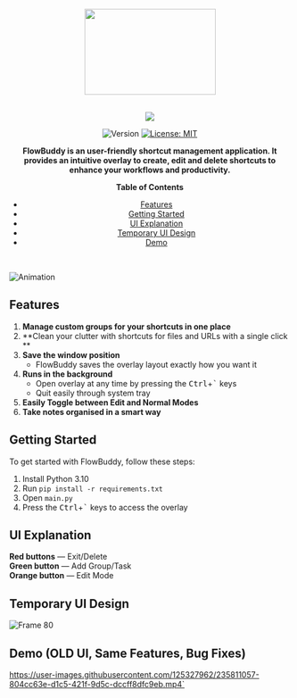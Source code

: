 <div align="center">
   <br>
   <img src="https://user-images.githubusercontent.com/125327962/235814525-334642e4-c3ec-4382-a166-9e7da2193651.png" width="235" height="154">
   <br>
   <br>

[![](https://dcbadge.vercel.app/api/server/cdS6GxMKrE)](https://discord.gg/cdS6GxMKrE)


<p>
  <img alt="Version" src="https://img.shields.io/badge/version-0.1-blue.svg?cacheSeconds=2592000" />
  <a href="https://github.com/derto42/FlowBuddy/blob/main/LICENSE" target="_blank">
    <img alt="License: MIT" src="https://img.shields.io/badge/License-MIT-yellow.svg" />
  </a>
</p>



   <p>
      <b>FlowBuddy is an user-friendly shortcut management application. It provides an intuitive overlay to create, edit and delete shortcuts to enhance your workflows and productivity.</b>
   </p>
    <p>
      <b>Table of Contents</b>
   </p>

   * [Features](#features)
   * [Getting Started](#getting-started)
   * [UI Explanation](#ui-explanation)
   * [Temporary UI Design](#temporary-ui-design)
   * [Demo](#demo)

   <br>
</div>


![Animation](https://user-images.githubusercontent.com/125327962/236888361-c172fb52-747e-4f4c-9da0-0ecd4c9d4a12.gif)

## Features

1. **Manage custom groups for your shortcuts in one place**
2. **Clean your clutter with shortcuts for files and URLs with a single click **
3. **Save the window position**
   - FlowBuddy saves the overlay layout exactly how you want it
4. **Runs in the background**
   - Open overlay at any time by pressing the <kbd>Ctrl</kbd>+<kbd>`</kbd> keys
   - Quit easily through system tray
5. **Easily Toggle between Edit and Normal Modes**
6. **Take notes  organised in a smart way**

## Getting Started

To get started with FlowBuddy, follow these steps:

1. Install Python 3.10 
2. Run `pip install -r requirements.txt`
3. Open `main.py`
4. Press the <kbd>Ctrl</kbd>+<kbd>`</kbd> keys to access the overlay

## UI Explanation

**Red buttons** — Exit/Delete  
**Green button** — Add Group/Task  
**Orange button** — Edit Mode  

## Temporary UI Design

![Frame 80](https://user-images.githubusercontent.com/125327962/236720054-46ae7ad9-afb8-4664-9f67-bdbd98d3d750.png)

## Demo (OLD UI, Same Features, Bug Fixes)

https://user-images.githubusercontent.com/125327962/235811057-804cc63e-d1c5-421f-9d5c-dccff8dfc9eb.mp4`
